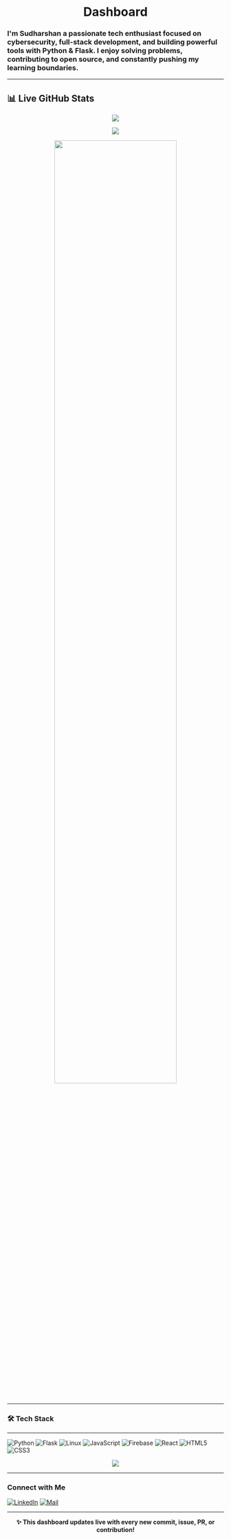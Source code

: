 <h1 align="center"> Dashboard</h1>
<h3>I'm Sudharshan a passionate tech enthusiast focused on cybersecurity, full-stack development, and building powerful tools with Python & Flask. I enjoy solving problems, contributing to open source, and constantly pushing my learning boundaries.</h3>

---
## 📊 Live GitHub Stats
<p align="center">
  <img src="https://github-readme-stats.vercel.app/api?username=R-Sudharshan&show_icons=true&theme=tokyonight&hide_title=true&hide=stars&count_private=true" />
</p>
<p align="center">
  <img src="https://github-readme-streak-stats.herokuapp.com?user=R-Sudharshan&theme=tokyonight" />
</p>
<p  align="center">
  <img src="https://github-profile-summary-cards.vercel.app/api/cards/profile-details?username=R-Sudharshan&theme=radical" width="75%" />
</p>

---

### 🛠 Tech Stack
---
![Python](https://img.shields.io/badge/Python-3776AB?style=for-the-badge&logo=python&logoColor=white)
![Flask](https://img.shields.io/badge/Flask-000000?style=for-the-badge&logo=flask&logoColor=white)
![Linux](https://img.shields.io/badge/Linux-FCC624?style=for-the-badge&logo=linux&logoColor=black)
![JavaScript](https://img.shields.io/badge/JavaScript-F7DF1E?style=for-the-badge&logo=javascript&logoColor=black)
![Firebase](https://img.shields.io/badge/Firebase-ffca28?style=for-the-badge&logo=firebase&logoColor=black)
![React](https://img.shields.io/badge/React-20232a?style=for-the-badge&logo=react&logoColor=61dafb)
![HTML5](https://img.shields.io/badge/HTML5-E34F26?style=for-the-badge&logo=html5&logoColor=white)
![CSS3](https://img.shields.io/badge/CSS3-1572B6?style=for-the-badge&logo=css3&logoColor=white)
<p align="center">
  <img src="https://github-readme-stats.vercel.app/api/top-langs/?username=R-Sudharshan&layout=compact&theme=tokyonight" />
</p>

---

###  Connect with Me

[![LinkedIn](https://img.shields.io/badge/LinkedIn-Connect-blue?style=for-the-badge&logo=linkedin)](https://www.linkedin.com/in/sudharshan-r-b0b21928a/)
[![Mail](https://img.shields.io/badge/Email-Contact%20Me-EA4335?style=for-the-badge&logo=gmail&logoColor=white)](mailto:sudharshanr008@gmail.com)

---
<p align="center">
  <b>✨ This dashboard updates live with every new commit, issue, PR, or contribution!</b>
</p>
